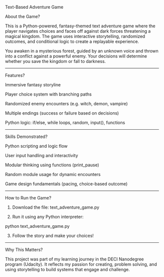 Text-Based Adventure Game

About the Game?

This is a Python-powered, fantasy-themed text adventure game where the player navigates choices and faces off against dark forces threatening a magical kingdom. The game uses interactive storytelling, randomized outcomes, and conditional logic to create a replayable experience.

You awaken in a mysterious forest, guided by an unknown voice and thrown into a conflict against a powerful enemy. Your decisions will determine whether you save the kingdom or fall to darkness.


---

Features?

Immersive fantasy storyline

Player choice system with branching paths

Randomized enemy encounters (e.g. witch, demon, vampire)

Multiple endings (success or failure based on decisions)

Python logic: if/else, while loops, random, input(), functions



---

Skills Demonstrated?

Python scripting and logic flow

User input handling and interactivity

Modular thinking using functions (print_pause)

Random module usage for dynamic encounters

Game design fundamentals (pacing, choice-based outcome)



---

How to Run the Game?

1. Download the file: text_adventure_game.py


2. Run it using any Python interpreter:



python text_adventure_game.py

3. Follow the story and make your choices!




---

Why This Matters?

This project was part of my learning journey in the DECI Nanodegree program (Udacity). It reflects my passion for creating, problem solving, and using storytelling to build systems that engage and challenge.
